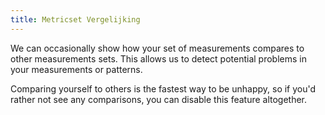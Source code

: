 ```yaml
---
title: Metricset Vergelijking
---
```


We can occasionally show how your set of measurements compares to other measurements sets. This allows us to detect potential problems in your measurements or patterns.

Comparing yourself to others is the fastest way to be unhappy, so if you'd rather not see any comparisons, you can disable this feature altogether.
